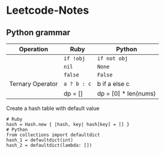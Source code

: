 # Leetcode-Notes

## Python grammar
|Operation| Ruby | Python |
| ----- | ----- | ----- |
| |  `if !obj` | `if not obj`|
| | `nil` | `None`|
| | `false` | `False`|
| Ternary Operator | `a ? b : c` | b if a else c|
| | dp = [] | dp = [0] * len(nums) |


Create a hash table with default value
```
# Ruby
hash = Hash.new { |hash, key| hash[key] = [] }
# Python
from collections import defaultdict
hash_1 = defaultdict(int)
hash_2 = defaultdict(lambda: [])
